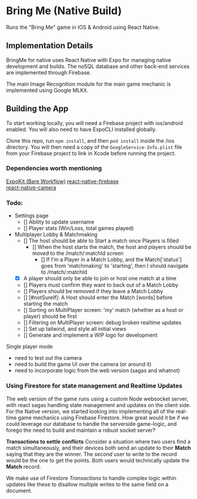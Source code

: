 # Bring Me (Native Build)
Runs the "Bring Me" game in IOS & Android using React Native. 

## Implementation Details
BringMe for native uses React Native with Expo for managing native development and builds. The noSQL database and other back-end services are implemented through Firebase. 

The main Image Recognition module for the main game mechanic is implemented using Google MLKit. 

## Building the App 
To start working locally, you will need a Firebase project with ios/android enabled. You will also need to have ExpoCLI installed globally.  

Clone this repo, run `npm install`, and then `pod install` inside the /ios directory. You will then need a copy of the `GoogleService-Info.plist` file from your Firebase project to link in Xcode before running the project.

### Dependencies worth mentioning 
[ExpoKit (Bare Workflow)](https://docs.expo.io/expokit/eject/)
[react-native-firebase](https://rnfirebase.io/)  
[react-native-camera](https://react-native-community.github.io/react-native-camera/docs/rncamera)  

### Todo:
- Settings page
  - [] Ability to update username
  - [] Player stats (Win/Loss, total games played)
- Multiplayer Lobby & Matchmaking
  - [] The host should be able to Start a match once Players is filled
    - [] When the host starts the match, the host and players should be moved to the /match/:matchId screen
      - [] If I'm a Player in a Match Lobby, and the Match['status'] goes from 'matchmaking' to 'starting', then I should navigate to /match/:matchId
  - [X] A player should only be able to join or host one match at a time
  - [] Players must confirm they want to back out of a Match Lobby 
  - [] Players should be removed if they leave a Match Lobby
  - [] [#notSureIf]: A Host should enter the Match [words] before starting the match
  - [] Sorting on MultiPlayer screen: 'my' match (whether as a host or player) should be first  
  - [] Filtering on MultiPlayer screen: debug broken realtime updates 
  - [] Set up tailwind, and style all initial views
  - [] Generate and implement a WIP logo for development

Single player mode
  - need to test out the camera
  - need to build the game UI over the camera (or around it)
  - need to incorporate logic from the web version (sagas and whatnot)

### Using Firestore for state management and Realtime Updates
The web version of the game runs using a custom Node websocket server, with react sagas handling state management and updates on the client side. For the Native version, we started looking into implementing all of the real-time game mechanics using Firebase Firestore. How great would it be if we could leverage our database to handle the serverside game-logic, and forego the need to build and maintain a robust socket server?

__Transactions to settle conflicts__
Consider a situation where two users find a match simultaneously, and their devices both send an update to their __Match__ saying that they are the winner. The _second_ user to write to the record would be the one to get the points. Both users would technically update the __Match__ record. 

We make use of Firestore _Transactions_ to handle complex logic within updates like these to disallow multiple writes to the same field on a document.
